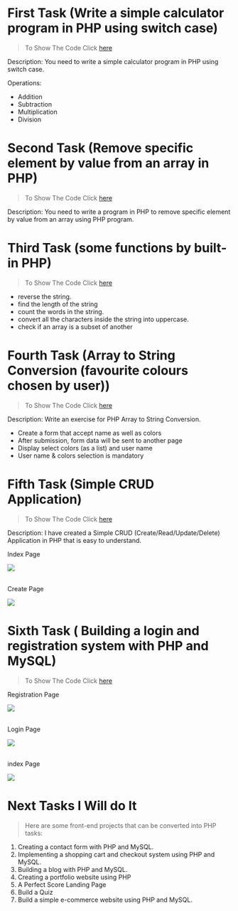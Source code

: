 # First Task (Write a simple calculator program in PHP using switch case)
> To Show The Code Click <a href="Simple Calculator Program in PHP.php">here</a><br>

Description:
You need to write a simple calculator program in PHP using switch case.

<p>Operations:<p>
<ul>
    <li>Addition</li>
    <li>Subtraction</li>
    <li>Multiplication</li>
    <li>Division</li>
</ul>


# Second Task (Remove specific element by value from an array in PHP)
> To Show The Code Click <a href="Remove specific element by value from an array in PHP.php">here</a><br>

Description:
You need to write a program in PHP to remove specific element by value from an array using PHP program.


# Third Task (some functions by built-in PHP)
> To Show The Code Click <a href="StringFunction.php">here</a><br>
<ul>
    <li>reverse the string.</li>
    <li>find the length of the string</li>
    <li>count the words in the string.</li>
    <li>convert all the characters inside the string into uppercase.</li>
    <li>check if an array is a subset of another</li>
</ul>



# Fourth Task (Array to String Conversion (favourite colours chosen by user))
> To Show The Code Click <a href="Array to String Conversion">here</a> </br>

Description:
Write an exercise for PHP Array to String Conversion.

<ul>
    <li>Create a form that accept name as well as colors</li>
    <li>After submission, form data will be sent to another page</li>
    <li>Display select colors (as a list) and user name</li>
    <li>User name & colors selection is mandatory</li>
</ul>



# Fifth Task (Simple CRUD Application)
> To Show The Code Click <a href="CRUD">here</a> </br>

Description:
I have created a Simple CRUD (Create/Read/Update/Delete) Application in PHP that is easy to understand.
<p>Index Page</p>
<img src="../main/CRUD/img/index.png">
<br><br>
<p>Create Page</p>
 <img src="../main/CRUD/img/Create.png">

# Sixth Task ( Building a login and registration system with PHP and MySQL)
> To Show The Code Click <a href="Registeration And Login System">here</a> </br>

<p>Registration Page</p>
<img src="../main/Registeration And Login System/img/Registration-form.png">
<br><br>
<p>Login Page</p>
<img src="../main/Registeration And Login System/img/Login-form.png">
<br><br>
<p>index Page</p>
<img src="../main/Registeration And Login System/img/index.png">


# Next Tasks I Will do It

> Here are some front-end projects that can be converted into PHP tasks:

1. Creating a contact form with PHP and MySQL.
2. Implementing a shopping cart and checkout system using PHP and MySQL.
3. Building a blog with PHP and MySQL.
4. Creating a portfolio website using PHP
5. A Perfect Score Landing Page
6. Build a Quiz
7. Build a simple e-commerce website using PHP and MySQL.

